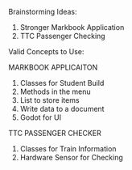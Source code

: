 Brainstorming Ideas:
1. Stronger Markbook Application
2. TTC Passenger Checking

Valid Concepts to Use:

  MARKBOOK APPLICAITON
1. Classes for Student Build
2. Methods in the menu
3. List to store items
5. Write data to a document
6. Godot for UI

  TTC PASSENGER CHECKER
1. Classes for Train Information
2. Hardware Sensor for Checking
